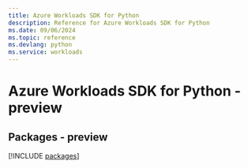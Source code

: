 ```yaml
---
title: Azure Workloads SDK for Python
description: Reference for Azure Workloads SDK for Python
ms.date: 09/06/2024
ms.topic: reference
ms.devlang: python
ms.service: workloads
---
```

# Azure Workloads SDK for Python - preview
## Packages - preview
[!INCLUDE [packages](workloads-index.md)]
